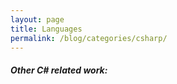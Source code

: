 ```yaml
---
layout: page
title: Languages
permalink: /blog/categories/csharp/
---
```


<h5> Other C# related work: </h5>

<div class="card">

</div>

